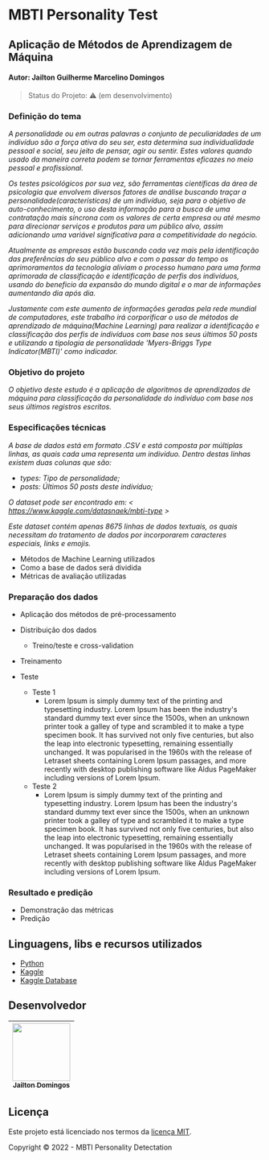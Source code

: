 # MBTI Personality Test
## Aplicação de Métodos de Aprendizagem de Máquina 
#### Autor: Jailton Guilherme Marcelino Domingos<br>


> Status do Projeto: :warning: (em desenvolvimento)
> 
### Definição do tema
*A personalidade ou em outras palavras o conjunto de peculiaridades de um indivíduo são a força ativa do seu ser, esta determina sua individualidade pessoal e social, seu jeito de pensar, agir ou sentir. Estes valores quando usado da maneira correta podem se tornar ferramentas eficazes no meio pessoal e profissional.*

*Os testes psicológicos por sua vez, são ferramentas científicas da área de psicologia que envolvem diversos fatores de análise buscando traçar a personalidade(características) de um indivíduo, seja para o objetivo de auto-conhecimento, o uso desta informação para a busca de uma contratação mais síncrona com os valores de certa empresa ou até mesmo para direcionar serviços e produtos para um público alvo, assim adicionando uma variável significativa para a competitividade do negócio.*

*Atualmente as empresas estão buscando cada vez mais pela identificação das preferências do seu público alvo e com o passar do tempo os aprimoramentos da tecnologia aliviam o processo humano para uma forma aprimorada de classificação e identificação de perfis dos indivíduos, usando do beneficio da expansão do mundo digital e o mar de informações aumentando dia após dia.*

*Justamente com este aumento de informações geradas pela rede mundial de computadores, este trabalho irá corporificar o uso de métodos de aprendizado de máquina(Machine Learning) para realizar a identificação e classificação dos perfis de indivíduos com base nos seus últimos 50 posts e utilizando a tipologia de personalidade 'Myers-Briggs Type Indicator(MBTI)' como indicador.*

### Objetivo do projeto
*O objetivo deste estudo é a aplicação de algoritmos de aprendizados de máquina para classificação da personalidade do indivíduo com base nos seus últimos registros escritos.*


### Especificações técnicas
*A base de dados está em formato .CSV e está composta por múltiplas linhas, as quais cada uma representa um indivíduo. Dentro destas linhas existem duas colunas que são:* 

- *types: Tipo de personalidade;*
- *posts: Últimos 50 posts deste indivíduo;*

*O dataset pode ser encontrado em: < https://www.kaggle.com/datasnaek/mbti-type >*

*Este dataset contém apenas 8675 linhas de dados textuais, os quais necessitam do tratamento de dados por incorporarem caracteres especiais, links e emojis.*

- Métodos de Machine Learning utilizados
- Como a base de dados será dividida
- Métricas de avaliação utilizadas


### Preparação dos dados
- Aplicação dos métodos de pré-processamento
- Distribuição dos dados
  - Treino/teste e cross-validation

- Treinamento
- Teste
  - Teste 1
    - Lorem Ipsum is simply dummy text of the printing and typesetting industry. Lorem Ipsum has been the industry's standard dummy text ever since the 1500s, when an unknown printer took a galley of type and scrambled it to make a type specimen book. It has survived not only five centuries, but also the leap into electronic typesetting, remaining essentially unchanged. It was popularised in the 1960s with the release of Letraset sheets containing Lorem Ipsum passages, and more recently with desktop publishing software like Aldus PageMaker including versions of Lorem Ipsum.
  - Teste 2
    - Lorem Ipsum is simply dummy text of the printing and typesetting industry. Lorem Ipsum has been the industry's standard dummy text ever since the 1500s, when an unknown printer took a galley of type and scrambled it to make a type specimen book. It has survived not only five centuries, but also the leap into electronic typesetting, remaining essentially unchanged. It was popularised in the 1960s with the release of Letraset sheets containing Lorem Ipsum passages, and more recently with desktop publishing software like Aldus PageMaker including versions of Lorem Ipsum.


### Resultado e predição
- Demonstração das métricas
- Predição

## Linguagens, libs e recursos utilizados

- [Python](https://www.python.org/)
- [Kaggle](https://www.kaggle.com/)
- [Kaggle Database](https://www.kaggle.com/datasnaek/mbti-type)

## Desenvolvedor

[<img src="https://avatars.githubusercontent.com/u/31225679?v=4" width=115 > <br> <sub> Jailton Domingos </sub>](https://github.com/JailtonDomingos) |
| :---: |  

## Licença 

Este projeto está licenciado nos termos da [licença MIT](LICENSE).

Copyright :copyright: 2022 - MBTI Personality Detectation
